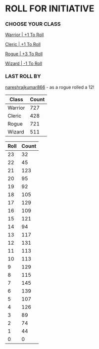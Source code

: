 # ROLL FOR INITIATIVE
### CHOOSE YOUR CLASS

[Warrior | +1 To Roll](https://github.com/benjaminsampica/benjaminsampica/issues/new?title=roll%7Cwarrior&body=Just+click+%27Create%27.)

[Cleric | +1 To Roll](https://github.com/benjaminsampica/benjaminsampica/issues/new?title=roll%7Ccleric&body=Just+click+%27Create%27.)

[Rogue | +3 To Roll](https://github.com/benjaminsampica/benjaminsampica/issues/new?title=roll%7Crogue&body=Just+click+%27Create%27.)

[Wizard | -1 To Roll](https://github.com/benjaminsampica/benjaminsampica/issues/new?title=roll%7Cwizard&body=Just+click+%27Create%27.)
### LAST ROLL BY
[nareshrajkumar866](https://www.github.com/nareshrajkumar866) - as a rogue rolled a 12!

|Class|Count|
|-|-|
|Warrior|727|
|Cleric|428|
|Rogue|721|
|Wizard|511|

|Roll|Count|
|-|-|
|23|32
|22|45
|21|123
|20|95
|19|92
|18|105
|17|129
|16|109
|15|121
|14|94
|13|117
|12|131
|11|113
|10|113
|9|129
|8|115
|7|145
|6|139
|5|107
|4|126
|3|89
|2|74
|1|44
|0|0
